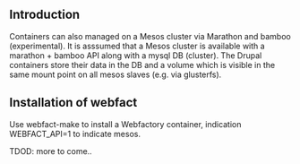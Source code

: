 Introduction
------------
Containers can also managed on a Mesos cluster via Marathon and bamboo (experimental).
It is asssumed that a Mesos cluster is available with a marathon + bamboo API along with a mysql DB (cluster).
The Drupal containers store their data in the DB and a volume which is visible in the same mount point on all mesos slaves (e.g. via glusterfs).

Installation of webfact
-----------------------

Use webfact-make to install a Webfactory container, indication WEBFACT_API=1 to indicate mesos.

TDOD: more to come..
